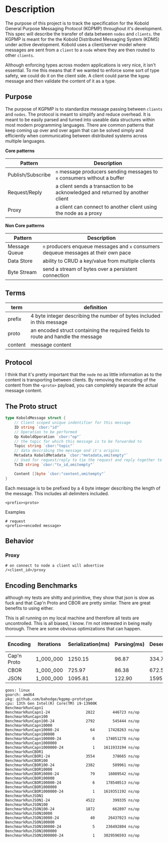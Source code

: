 # Description

The purpose of this project is to track the specification for the Kobold General Purpose Messaging Protocol (KGPMP) throughout it's development. This spec will describe the transfer of data between `nodes` and `clients`. the KGPMP is meant for the the Kobold Distributed Messaging System (KDMS) under active development. Kobold uses a client/server model where messages are sent from a `client` to a `node` where they are then routed to other `clients`.

Although enforcing types across modern applications is very nice, it isn't essential. To me this means that if we wanted to enforce some sort of type safety, we could do it on the client side. A client could parse the `kgpmp` message and then validate the content of it as a type.

## Purpose

The purpose of KGPMP is to standardize message passing between `clients` and `nodes`. The protocol is meant to simplify and reduce overhead. It is meant to be easily parsed and turned into useable data structures within most modern programming languages. There are common patterns that keep coming up over and over again that can be solved simply and efficiently when communicating between distributed systems across multiple languages.

**Core patterns**

| Pattern           | Description                                                                    |
| ----------------- | ------------------------------------------------------------------------------ |
| Publish/Subscribe | `n` message producers sending messages to `x` consumers without a buffer       |
| Request/Reply     | a client sends a transaction to be acknowledged and returned by another client |
| Proxy             | a client can connect to another client using the node as a proxy               |

**Non Core patterns**

| Pattern       | Description                                                                         |
| ------------- | ----------------------------------------------------------------------------------- |
| Message Queue | `n` producers enqueue messages and `x` consumers dequeue messages at their own pace |
| Data Store    | ability to CRUD a key/value from multiple clients                                   |
| Byte Stream   | send a stream of bytes over a persistent connection                                 |

## Terms

| term    | definition                                                                       |
| ------- | -------------------------------------------------------------------------------- |
| prefix  | 4 byte integer describing the number of bytes included in this message           |
| proto   | an encoded struct containing the required fields to route and handle the message |
| content | message content                                                                  |

## Protocol

I think that it's pretty important that the `node` no as little information as to the content is transporting between clients. By removing the encoding of the content from the `<proto>` payload, you can completely separate the actual message content.

## The Proto struct

```go
type KoboldMessage struct {
	// Client scoped unique indentifier for this message
	ID string `cbor:"id"`
	// Operation to be performed
	Op KoboldOperation `cbor:"op"`
	// the topic for which this message is to be forwarded to
	Topic string `cbor:"topic"`
	// data describing the message and it's origins
	Metadata KoboldMetadata `cbor:"metadata,omitempty"`
	// Used for request/reply to tie the request and reply together to the same client/connection
	TxID string `cbor:"tx_id,omitempty"`

	Content []byte `cbor:"content,omitempty"`
}
```

Each message is to be prefixed by a 4 byte integer describing the length of the message. This includes all delimiters included.

```
<prefix><proto>
```

Examples

```
# request
<prefix><encoded message>
```

## Behavior

### Proxy

```
# on connect to node a client will advertise
/<client_id>/proxy
```

## Encoding Benchmarks

although my tests are shitty and primitive, they show that json is slow as fuck and that Cap'n Proto and CBOR are pretty similar. There are great benefits to using either.

This is all running on my local machine and therefore all tests are uncontrolled. This is all biased, I know. I'm not interested in being really thorough. There are some obvious optimizations that can happen.

| Encoding    | Iterations | Serialization(ms) | Parsing(ms) | Deserialization(ms) | Total Time(ms) |
| ----------- | ---------- | ----------------- | ----------- | ------------------- | -------------- |
| Cap'n Proto | 1_000_000  | 1250.15           | 96.87       | 334.78              | 1681.90        |
| CBOR        | 1_000_000  | 725.97            | 86.38       | 672.57              | 1484.96        |
| JSON        | 1_000_000  | 1095.81           | 122.90      | 1595.00             | 2813.74        |

```
goos: linux
goarch: amd64
pkg: github.com/bahodge/kgpmp-prototype
cpu: 13th Gen Intel(R) Core(TM) i9-13900K
BenchmarkRunCapn1
BenchmarkRunCapn1-24          	    2822	    446723 ns/op
BenchmarkRunCapn100
BenchmarkRunCapn100-24        	    2792	    545444 ns/op
BenchmarkRunCapn10000
BenchmarkRunCapn10000-24      	      64	  17428263 ns/op
BenchmarkRunCapn100000
BenchmarkRunCapn100000-24     	       6	 174051278 ns/op
BenchmarkRunCapn1000000
BenchmarkRunCapn1000000-24    	       1	1611933194 ns/op
BenchmarkRunCBOR1
BenchmarkRunCBOR1-24          	    3554	    378665 ns/op
BenchmarkRunCBOR100
BenchmarkRunCBOR100-24        	    2382	    589961 ns/op
BenchmarkRunCBOR10000
BenchmarkRunCBOR10000-24      	      79	  16089542 ns/op
BenchmarkRunCBOR100000
BenchmarkRunCBOR100000-24     	       6	 178540513 ns/op
BenchmarkRunCBOR1000000
BenchmarkRunCBOR1000000-24    	       1	1619351192 ns/op
BenchmarkRunJSON1
BenchmarkRunJSON1-24          	    4522	    399335 ns/op
BenchmarkRunJSON100
BenchmarkRunJSON100-24        	    1872	    662897 ns/op
BenchmarkRunJSON10000
BenchmarkRunJSON10000-24      	      40	  26437023 ns/op
BenchmarkRunJSON100000
BenchmarkRunJSON100000-24     	       5	 236492804 ns/op
BenchmarkRunJSON1000000
BenchmarkRunJSON1000000-24    	       1	3029596593 ns/op
```
